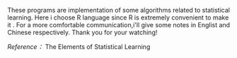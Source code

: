 These programs are implementation of some algorithms related to statistical learning.
Here i choose R language since R is extremely convenient to make it .
For a more comfortable communication,i'll give some notes in Englist and Chinese respectively.
Thank you for your watching!

*Reference：*
The Elements of Statistical Learning
